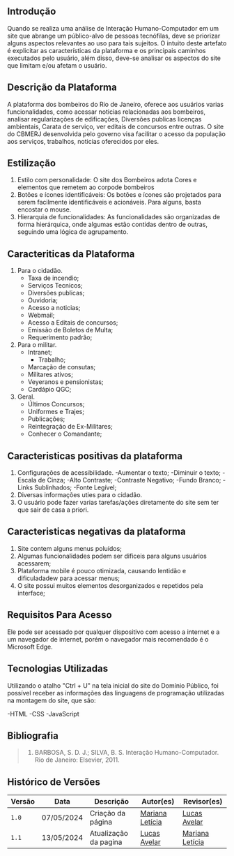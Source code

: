 ## Introdução
</p>    Quando se realiza uma análise de Interação Humano-Computador em um site que abrange um público-alvo de pessoas tecnófilas, deve se priorizar alguns aspectos relevantes ao uso para tais sujeitos. O intuito deste artefato é explicitar as características da plataforma e os principais caminhos executados pelo usuário, além disso, deve-se analisar os aspectos do site que limitam e/ou afetam o usuário.</p>

## Descrição da Plataforma
 </p>  A plataforma dos bombeiros do Rio de Janeiro, oferece aos usuários varias funcionalidades, como acessar noticias relacionadas aos bombeiros, analisar regularizações de edificações, Diversões publicas licenças ambientais, Carata de serviço, ver editais de concursos entre outras. O site do CBMERJ desenvolvida pelo governo visa facilitar o acesso da população aos serviços, trabalhos, noticias oferecidos por eles.

## Estilização 
   
1. Estilo com personalidade: O site dos Bombeiros adota Cores e elementos que remetem ao corpode bombeiros
2. Botões e ícones identificáveis: Os botões e ícones são projetados para serem facilmente identificáveis e acionáveis. Para alguns, basta encostar o mouse.
3. Hierarquia de funcionalidades: As funcionalidades são organizadas de forma hierárquica, onde algumas estão contidas dentro de outras, seguindo uma lógica de agrupamento.

## Caracteriticas da Plataforma
   
1. Para o cidadão.
    - Taxa de incendio;
    - Serviços Tecnicos;
    - Diversões publicas;
    - Ouvidoria;
    - Acesso a noticias;
    - Webmail;
    - Acesso a Editais de concursos; 
    - Emissão de Boletos de Multa;
    - Requerimento padrão; 
2. Para o militar.
    - Intranet;
        - Trabalho;
    - Marcação de consutas;
    - Militares ativos;
    - Veyeranos e pensionistas;
    - Cardápio QGC;
3. Geral.
    - Últimos Concursos;
    - Uniformes e Trajes;
    - Publicações;
    - Reintegração de Ex-Militares;
    - Conhecer o Comandante;
 ## Caracteristicas positivas da plataforma

1. Configurações de acessibilidade.
    -Aumentar o texto;
    -Diminuir o texto;
    -Escala de Cinza;
    -Alto Contraste;
    -Contraste Negativo;
    -Fundo Branco;
    -Links Sublinhados;
    -Fonte Legível;
2. Diversas informações uties para o cidadão.
3. O usuário pode fazer varias tarefas/ações diretamente do site sem ter que sair de casa a priori.
 
 ## Caracteristicas negativas da plataforma 

1. Site contem alguns menus poluídos;
2. Algumas funcionalidades podem ser dificeis para alguns usuários acessarem;
3. Plataforma mobile é pouco otimizada, causando lentidão e dificuladadew para acessar menus;
4. O site possui muitos elementos desorganizados e repetidos pela interface;

## Requisitos Para Acesso 
 
Ele pode ser acessado por qualquer dispositivo com acesso a internet e a um navegador de internet, porém o navegador mais recomendado é o Microsoft Edge.

## Tecnologias Utilizadas 
 
Utilizando o atalho "Ctrl + U" na tela inicial do site do Domínio Público, foi possível receber as informações das linguagens de programação utilizadas na montagem do site, que são:

-HTML
-CSS
-JavaScript

            



## Bibliografia

> 1. BARBOSA, S. D. J.; SILVA, B. S. Interação Humano-Computador. Rio de Janeiro: Elsevier, 2011.

## Histórico de Versões

| Versão |    Data    | Descrição                                 | Autor(es)                                       | Revisor(es)                                    |
| ------ | :--------: | ----------------------------------------- | ----------------------------------------------- | ---------------------------------------------- |
| `1.0`   | 07/05/2024 | Criação da página                         | [Mariana Letícia](https://github.com/Marianannn) |     [Lucas Avelar](https://github.com/LucasAvelar2711)    |
| `1.1`   | 13/05/2024 | Atualização da pagina                         | [Lucas Avelar](https://github.com/LucasAvelar2711) |     [Mariana Letícia](https://github.com/Marianannn)    |